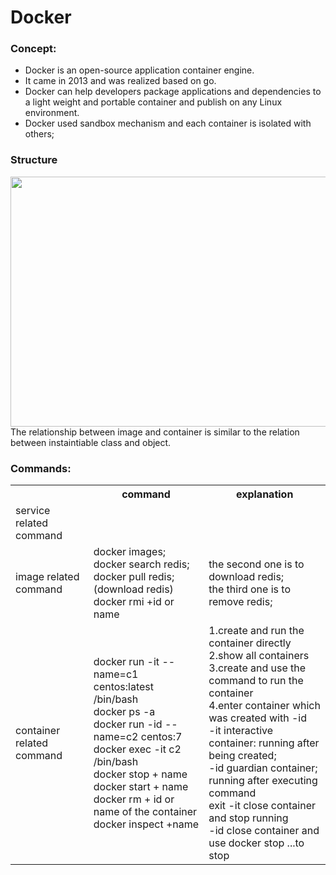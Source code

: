 # Docker
<h3> Concept:</h3>
<ul>
<li>Docker is an open-source application container engine. 
<li>It came in 2013 and was realized based on go. 
<li>Docker can help developers package applications and dependencies to a light weight and portable container and publish on any Linux environment. 
<li>Docker used sandbox mechanism and each container is isolated with others;
</ul>
<h3> Structure </h3>
<img src="https://docs.docker.com/engine/images/architecture.svg" width="600px" height="400px"></img>
The relationship between image and container is similar to the relation between instaintiable class and object.
<h3> Commands:</h3>
<table>
  <tr>
    <th></th>
    <th>command</th>
    <th>explanation</th>
  </tr>
  <tr>
    <td>service related command</td>
    <td></td>
    <td></td>
  </tr>
  <tr>
    <td>image related command</td>
    <td>docker images;<br>
      docker search redis;<br>
      docker pull redis;(download redis)<br>
      docker rmi +id or name
    </td>
    <td>the second one is to download redis;<br>
      the third one is to remove redis;
    </td>
  </tr>
  <tr>
    <td>container related command</td>
    <td>docker run -it --name=c1 centos:latest /bin/bash<br>
    docker ps -a<br>
    docker run -id --name=c2 centos:7<br>
    docker exec -it c2 /bin/bash<br>
    docker stop + name <br>
    docker start + name <br>
    docker rm + id or name of the container<br>
    docker inspect +name
    </td>
    <td>1.create and run the container directly<br>
      2.show all containers<br>
      3.create and use the command to run the container<br>
      4.enter container which was created with -id<br>
      -it interactive container: running after being created;<br>
      -id guardian container; running after executing command<br>
      exit -it close container and stop running<br>
      -id close container and use docker stop ...to stop<br>
    </td>
  </tr>
